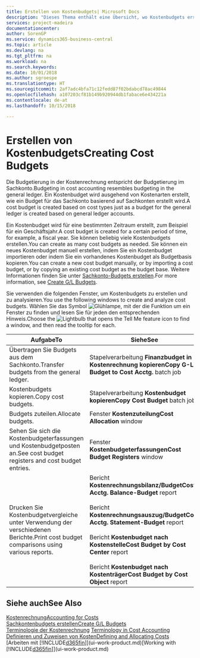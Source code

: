 ```yaml
---
title: Erstellen von Kostenbudgets| Microsoft Docs
description: "Dieses Thema enthält eine Übersicht, wo Kostenbudgets erstellt und analysiert werden."
services: project-madeira
documentationcenter: 
author: SorenGP
ms.service: dynamics365-business-central
ms.topic: article
ms.devlang: na
ms.tgt_pltfrm: na
ms.workload: na
ms.search.keywords: 
ms.date: 10/01/2018
ms.author: sgroespe
ms.translationtype: HT
ms.sourcegitcommit: 2af7adc4bfa71c12fedd87f02bdabcd78ac49844
ms.openlocfilehash: a107203cf81b149b920944db1fabace6e434221a
ms.contentlocale: de-at
ms.lasthandoff: 10/15/2018

---
```

# <a name="creating-cost-budgets"></a><span data-ttu-id="96f7d-103">Erstellen von Kostenbudgets</span><span class="sxs-lookup"><span data-stu-id="96f7d-103">Creating Cost Budgets</span></span>
<span data-ttu-id="96f7d-104">Die Budgetierung in der Kostenrechnung entspricht der Budgetierung im Sachkonto.</span><span class="sxs-lookup"><span data-stu-id="96f7d-104">Budgeting in cost accounting resembles budgeting in the general ledger.</span></span> <span data-ttu-id="96f7d-105">Ein Kostenbudget wird ausgehend von Kostenarten erstellt, wie ein Budget für das Sachkonto basierend auf Sachkonten erstellt wird.</span><span class="sxs-lookup"><span data-stu-id="96f7d-105">A cost budget is created based on cost types just as a budget for the general ledger is created based on general ledger accounts.</span></span>  

<span data-ttu-id="96f7d-106">Ein Kostenbudget wird für eine bestimmten Zeitraum erstellt, zum Beispiel für ein Geschäftsjahr.</span><span class="sxs-lookup"><span data-stu-id="96f7d-106">A cost budget is created for a certain period of time, for example, a fiscal year.</span></span> <span data-ttu-id="96f7d-107">Sie können beliebig viele Kostenbudgets erstellen.</span><span class="sxs-lookup"><span data-stu-id="96f7d-107">You can create as many cost budgets as needed.</span></span> <span data-ttu-id="96f7d-108">Sie können ein neues Kostenbudget manuell erstellen, indem Sie ein Kostenbudget importieren oder indem Sie ein vorhandenes Kostenbudget als Budgetbasis kopieren.</span><span class="sxs-lookup"><span data-stu-id="96f7d-108">You can create a new cost budget manually, or by importing a cost budget, or by copying an existing cost budget as the budget base.</span></span> <span data-ttu-id="96f7d-109">Weitere Informationen finden Sie unter [Sachkonto-Budgets erstellen](finance-how-create-budgets.md).</span><span class="sxs-lookup"><span data-stu-id="96f7d-109">For more information, see [Create G/L Budgets](finance-how-create-budgets.md).</span></span>

<span data-ttu-id="96f7d-110">Sie verwenden die folgenden Fenster, um Kostenbudgets zu erstellen und zu analysieren.</span><span class="sxs-lookup"><span data-stu-id="96f7d-110">You use the following windows to create and analyze cost budgets.</span></span> <span data-ttu-id="96f7d-111">Wählen Sie das Symbol ![Glühlampe, mit der die Funktion](media/ui-search/search_small.png "Wie möchten Sie weiter verfahren") um ein Fenster zu finden und lesen Sie für jeden den entsprechenden Hinweis.</span><span class="sxs-lookup"><span data-stu-id="96f7d-111">Choose the ![Lightbulb that opens the Tell Me feature](media/ui-search/search_small.png "Tell me what you want to do") icon to find a window, and then read the tooltip for each.</span></span>

|<span data-ttu-id="96f7d-112">Aufgabe</span><span class="sxs-lookup"><span data-stu-id="96f7d-112">To</span></span>|<span data-ttu-id="96f7d-113">Siehe</span><span class="sxs-lookup"><span data-stu-id="96f7d-113">See</span></span>|  
|--------|---------|  
|<span data-ttu-id="96f7d-114">Übertragen Sie Budgets aus dem Sachkonto.</span><span class="sxs-lookup"><span data-stu-id="96f7d-114">Transfer budgets from the general ledger.</span></span>|<span data-ttu-id="96f7d-115">Stapelverarbeitung **Finanzbudget in Kostenrechnung kopieren**</span><span class="sxs-lookup"><span data-stu-id="96f7d-115">**Copy G-L Budget to Cost Acctg.** batch job</span></span>|  
|<span data-ttu-id="96f7d-116">Kostenbudgets kopieren.</span><span class="sxs-lookup"><span data-stu-id="96f7d-116">Copy cost budgets.</span></span>|<span data-ttu-id="96f7d-117">Stapelverarbeitung **Kostenbudget kopieren**</span><span class="sxs-lookup"><span data-stu-id="96f7d-117">**Copy Cost Budget** batch job</span></span>|  
|<span data-ttu-id="96f7d-118">Budgets zuteilen.</span><span class="sxs-lookup"><span data-stu-id="96f7d-118">Allocate budgets.</span></span>|<span data-ttu-id="96f7d-119">Fenster **Kostenzuteilung**</span><span class="sxs-lookup"><span data-stu-id="96f7d-119">**Cost Allocation** window</span></span>|  
|<span data-ttu-id="96f7d-120">Sehen Sie sich die Kostenbudgeterfassungen und Kostenbudgetposten an.</span><span class="sxs-lookup"><span data-stu-id="96f7d-120">See cost budget registers and cost budget entries.</span></span>|<span data-ttu-id="96f7d-121">Fenster **Kostenbudgeterfassungen**</span><span class="sxs-lookup"><span data-stu-id="96f7d-121">**Cost Budget Registers** window</span></span>|  
|<span data-ttu-id="96f7d-122">Drucken Sie Kostenbudgetvergleiche unter Verwendung der verschiedenen Berichte.</span><span class="sxs-lookup"><span data-stu-id="96f7d-122">Print cost budget comparisons using various reports.</span></span>|<span data-ttu-id="96f7d-123">Bericht **Kostenrechnungsbilanz/Budget**</span><span class="sxs-lookup"><span data-stu-id="96f7d-123">**Cost Acctg. Balance-Budget** report</span></span><br /><br /> <span data-ttu-id="96f7d-124">Bericht **Kostenrechnungsauszug/Budget**</span><span class="sxs-lookup"><span data-stu-id="96f7d-124">**Cost Acctg. Statement-Budget** report</span></span><br /><br /> <span data-ttu-id="96f7d-125">Bericht **Kostenbudget nach Kostenstelle**</span><span class="sxs-lookup"><span data-stu-id="96f7d-125">**Cost Budget by Cost Center** report</span></span><br /><br /> <span data-ttu-id="96f7d-126">Bericht **Kostenbudget nach Kostenträger**</span><span class="sxs-lookup"><span data-stu-id="96f7d-126">**Cost Budget by Cost Object** report</span></span>|  

## <a name="see-also"></a><span data-ttu-id="96f7d-127">Siehe auch</span><span class="sxs-lookup"><span data-stu-id="96f7d-127">See Also</span></span>  
[<span data-ttu-id="96f7d-128">Kostenrechnung</span><span class="sxs-lookup"><span data-stu-id="96f7d-128">Accounting for Costs</span></span>](finance-manage-cost-accounting.md)  
[<span data-ttu-id="96f7d-129">Sachkontenbudgets erstellen</span><span class="sxs-lookup"><span data-stu-id="96f7d-129">Create G/L Budgets</span></span>](finance-how-create-budgets.md)  
<span data-ttu-id="96f7d-130">[Terminologie der Kostenrechnung](finance-terminology-in-cost-accounting.md) </span><span class="sxs-lookup"><span data-stu-id="96f7d-130">[Terminology in Cost Accounting](finance-terminology-in-cost-accounting.md) </span></span>  
[<span data-ttu-id="96f7d-131">Definieren und Zuweisen von Kosten</span><span class="sxs-lookup"><span data-stu-id="96f7d-131">Defining and Allocating Costs</span></span>](finance-define-and-allocate-costs.md)  
<span data-ttu-id="96f7d-132">[Arbeiten mit [!INCLUDE[d365fin](includes/d365fin_md.md)]](ui-work-product.md)</span><span class="sxs-lookup"><span data-stu-id="96f7d-132">[Working with [!INCLUDE[d365fin](includes/d365fin_md.md)]](ui-work-product.md)</span></span>


